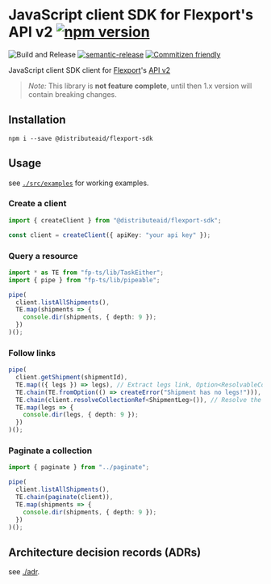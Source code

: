 # JavaScript client SDK for Flexport's API v2 [![npm version](https://img.shields.io/npm/v/@distributeaid/flexport-sdk.svg)](https://www.npmjs.com/package/@distributeaid/flexport-sdk)

![Build and Release](https://github.com/distributeaid/chat-ui/workflows/Build%20and%20Release/badge.svg?branch=saga)
[![semantic-release](https://img.shields.io/badge/%20%20%F0%9F%93%A6%F0%9F%9A%80-semantic--release-e10079.svg)](https://github.com/semantic-release/semantic-release)
[![Commitizen friendly](https://img.shields.io/badge/commitizen-friendly-brightgreen.svg)](http://commitizen.github.io/cz-cli/)

JavaScript client SDK client for [Flexport](https://flexport.com/)'s
[API v2](https://apibeta.flexport.com/)

> _Note:_ This library is **not feature complete**, until then 1.x version will
> contain breaking changes.

## Installation

    npm i --save @distributeaid/flexport-sdk

## Usage

see [`./src/examples`](./src/examples) for working examples.

### Create a client

```typescript
import { createClient } from "@distributeaid/flexport-sdk";

const client = createClient({ apiKey: "your api key" });
```

### Query a resource

```typescript
import * as TE from "fp-ts/lib/TaskEither";
import { pipe } from "fp-ts/lib/pipeable";

pipe(
  client.listAllShipments(),
  TE.map(shipments => {
    console.dir(shipments, { depth: 9 });
  })
)();
```

### Follow links

```typescript
pipe(
  client.getShipment(shipmentId),
  TE.map(({ legs }) => legs), // Extract legs link, Option<ResolvableCollection>
  TE.chain(TE.fromOption(() => createError("Shipment has no legs!"))),
  TE.chain(client.resolveCollectionRef<ShipmentLeg>()), // Resolve the link to the collection
  TE.map(legs => {
    console.dir(legs, { depth: 9 });
  })
)();
```

### Paginate a collection

```typescript
import { paginate } from "../paginate";

pipe(
  client.listAllShipments(),
  TE.chain(paginate(client)),
  TE.map(shipments => {
    console.dir(shipments, { depth: 9 });
  })
)();
```

## Architecture decision records (ADRs)

see [./adr](./adr).
